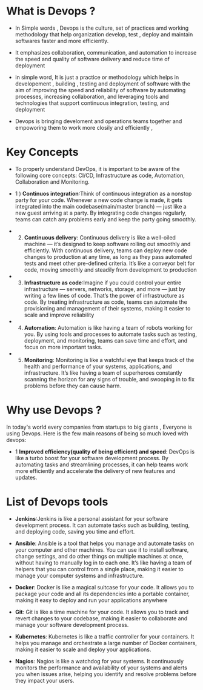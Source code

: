 # What is Devops ?
- In Simple words , Devops is the culture, set of practices amd working methodology that help organization develop, test , deploy and maintain softwares faster and more efficiently.
- It emphasizes collaboration, communication, and automation to increase the speed and quality of software delivery and reduce time of deployment
- in simple word,  It is just a practice or methodology which helps in  developement , building , testing and deployment of software with the aim of improving the speed and reliability of software by automating processes, increasing collaboration, and leveraging tools and technologies that support continuous integration, testing, and deployment

- Devops is bringing develoment and operations teams together and empoworing them to work more closily and efficiently , 


# Key Concepts
- To properly understand DevOps, it is important to be aware of the following core concepts: CI/CD, Infrastructure as code, Automation, Collaboration and Monitoring.

- 1 ) **Continuos integration**:Think of continuous integration as a nonstop party for your code. Whenever a new code change is made, it gets integrated into the main codebase(main/master branch) — just like a new guest arriving at a party. By integrating code changes regularly, teams can catch any problems early and keep the party going smoothly.
- 2) **Continuous delivery**: Continuous delivery is like a well-oiled machine — it’s designed to keep software rolling out smoothly and efficiently. With continuous delivery, teams can deploy new code changes to production at any time, as long as they pass automated tests and meet other pre-defined criteria. It’s like a conveyor belt for code, moving smoothly and steadily from development to production
- 3) **Infrastructure as code**:Imagine if you could control your entire infrastructure — servers, networks, storage, and more — just by writing a few lines of code. That’s the power of infrastructure as code. By treating infrastructure as code, teams can automate the provisioning and management of their systems, making it easier to scale and improve reliability
- 4) **Automation**: Automation is like having a team of robots working for you. By using tools and processes to automate tasks such as testing, deployment, and monitoring, teams can save time and effort, and focus on more important tasks.

- 5) **Monitoring**: Monitoring is like a watchful eye that keeps track of the health and performance of your systems, applications, and infrastructure. It’s like having a team of superheroes constantly scanning the horizon for any signs of trouble, and swooping in to fix problems before they can cause harm.



# Why use Devops ?
In today's world every companies from startups to big giants , Everyone is using Devops. Here is the few main reasons of being so much  loved with devops:
- 1 **Improved efficiency(quality of being efficient) and speed**: DevOps is like a turbo boost for your software development process. By automating tasks and streamlining processes, it can help teams work more efficiently and accelerate the delivery of new features and updates.


# List of Devops tools
- **Jenkins**:Jenkins is like a personal assistant for your software development process. It can automate tasks such as building, testing, and deploying code, saving you time and effort.

- **Ansible**: Ansible is a tool that helps you manage and automate tasks on your computer and other machines. You can use it to install software, change settings, and do other things on multiple machines at once, without having to manually log in to each one. It’s like having a team of helpers that you can control from a single place, making it easier to manage your computer systems and infrastructure.
- **Docker**: Docker is like a magical suitcase for your code. It allows you to package your code and all its dependencies into a portable container, making it easy to deploy and run your applications anywhere
- **Git**: Git is like a time machine for your code. It allows you to track and revert changes to your codebase, making it easier to collaborate and manage your software development process.
- **Kubernetes**: Kubernetes is like a traffic controller for your containers. It helps you manage and orchestrate a large number of Docker containers, making it easier to scale and deploy your applications.
- **Nagios**: Nagios is like a watchdog for your systems. It continuously monitors the performance and availability of your systems and alerts you when issues arise, helping you identify and resolve problems before they impact your users.
